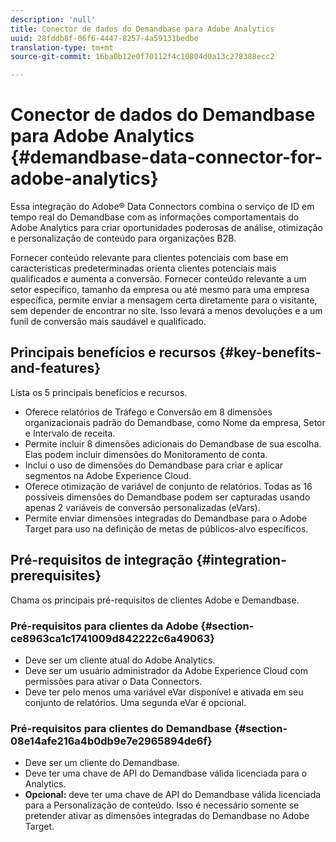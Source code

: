 ```yaml
---
description: 'null'
title: Conector de dados do Demandbase para Adobe Analytics
uuid: 28fddb8f-06f6-4447-8257-4a59131bedbe
translation-type: tm+mt
source-git-commit: 16ba0b12e0f70112f4c10804d0a13c278388ecc2

---
```



# Conector de dados do Demandbase para Adobe Analytics {#demandbase-data-connector-for-adobe-analytics}

Essa integração do Adobe® Data Connectors combina o serviço de ID em tempo real do Demandbase com as informações comportamentais do Adobe Analytics para criar oportunidades poderosas de análise, otimização e personalização de conteúdo para organizações B2B.

Fornecer conteúdo relevante para clientes potenciais com base em características predeterminadas orienta clientes potenciais mais qualificados e aumenta a conversão. Fornecer conteúdo relevante a um setor específico, tamanho da empresa ou até mesmo para uma empresa específica, permite enviar a mensagem certa diretamente para o visitante, sem depender de encontrar no site. Isso levará a menos devoluções e a um funil de conversão mais saudável e qualificado.

## Principais benefícios e recursos {#key-benefits-and-features}

Lista os 5 principais benefícios e recursos.

* Oferece relatórios de Tráfego e Conversão em 8 dimensões organizacionais padrão do Demandbase, como Nome da empresa, Setor e Intervalo de receita.
* Permite incluir 8 dimensões adicionais do Demandbase de sua escolha. Elas podem incluir dimensões do Monitoramento de conta.
* Inclui o uso de dimensões do Demandbase para criar e aplicar segmentos na Adobe Experience Cloud.
* Oferece otimização de variável de conjunto de relatórios. Todas as 16 possíveis dimensões do Demandbase podem ser capturadas usando apenas 2 variáveis de conversão personalizadas (eVars).
* Permite enviar dimensões integradas do Demandbase para o Adobe Target para uso na definição de metas de públicos-alvo específicos.

## Pré-requisitos de integração {#integration-prerequisites}

Chama os principais pré-requisitos de clientes Adobe e Demandbase.

### Pré-requisitos para clientes da Adobe {#section-ce8963ca1c1741009d842222c6a49063}

* Deve ser um cliente atual do Adobe Analytics.
* Deve ser um usuário administrador da Adobe Experience Cloud com permissões para ativar o Data Connectors.
* Deve ter pelo menos uma variável eVar disponível e ativada em seu conjunto de relatórios. Uma segunda eVar é opcional.

### Pré-requisitos para clientes do Demandbase {#section-08e14afe216a4b0db9e7e2965894de6f}

* Deve ser um cliente do Demandbase.
* Deve ter uma chave de API do Demandbase válida licenciada para o Analytics.
* **Opcional:** deve ter uma chave de API do Demandbase válida licenciada para a Personalização de conteúdo. Isso é necessário somente se pretender ativar as dimensões integradas do Demandbase no Adobe Target.
